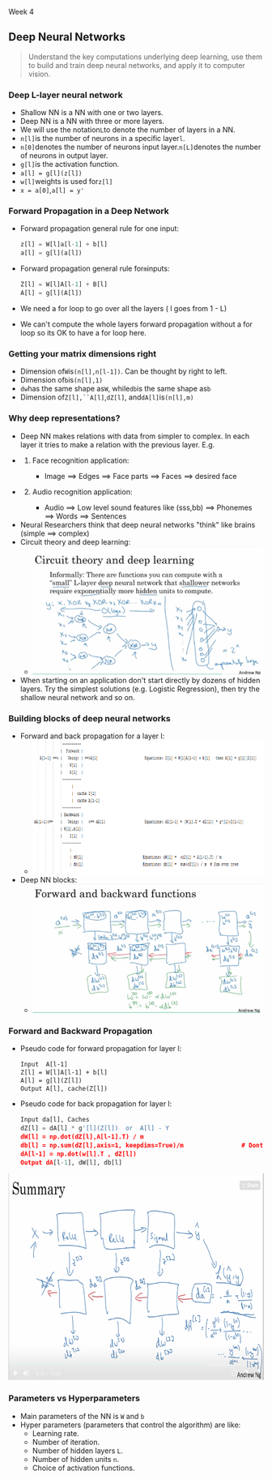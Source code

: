 Week 4

## Deep Neural Networks

> Understand the key computations underlying deep learning, use them to build and train deep neural networks, and apply it to computer vision.

### [](https://github.com/mbadry1/DeepLearning.ai-Summary/tree/master/1-%20Neural%20Networks%20and%20Deep%20Learning#deep-l-layer-neural-network)Deep L-layer neural network

- Shallow NN is a NN with one or two layers.
- Deep NN is a NN with three or more layers.
- We will use the notation`L`to denote the number of layers in a NN.
- `n[l]`is the number of neurons in a specific layer`l`.
- `n[0]`denotes the number of neurons input layer.`n[L]`denotes the number of neurons in output layer.
- `g[l]`is the activation function.
- `a[l] = g[l](z[l])`
- `w[l]`weights is used for`z[l]`
- `x = a[0]`,`a[l] = y'`

### Forward Propagation in a Deep Network

- Forward propagation general rule for one input:
    
    ```python
    z[l] = W[l]a[l-1] + b[l]
    a[l] = g[l](a[l])
    ```
    
- Forward propagation general rule for`m`inputs:
    
    ```python
    Z[l] = W[l]A[l-1] + B[l]
    A[l] = g[l](A[l]) 
    ```
    
- We need a for loop to go over all the layers ( l goes from 1 - L)
    
- We can't compute the whole layers forward propagation without a for loop so its OK to have a for loop here.
    

### Getting your matrix dimensions right

- Dimension of`W`is`(n[l],n[l-1])`. Can be thought by right to left.
- Dimension of`b`is`(n[l],1)`
- `dw`has the same shape as`W`, while`db`is the same shape as`b`
- Dimension of`Z[l],``A[l]`,`dZ[l]`, and`dA[l]`is`(n[l],m)`

### Why deep representations?

- Deep NN makes relations with data from simpler to complex. In each layer it tries to make a relation with the previous layer. E.g.
- 1.  Face recognition application:
        
        - Image ==> Edges ==> Face parts ==> Faces ==> desired face
- 2.  Audio recognition application:
        
        - Audio ==> Low level sound features like (sss,bb) ==> Phonemes ==> Words ==> Sentences
- Neural Researchers think that deep neural networks "think" like brains (simple ==> complex)
- Circuit theory and deep learning:
    - [![](../../_resources/7d2929c1bc2a434baea76d1d934b5302.png)](https://github.com/mbadry1/DeepLearning.ai-Summary/blob/master/1-%20Neural%20Networks%20and%20Deep%20Learning/Images/07.png)
- When starting on an application don't start directly by dozens of hidden layers. Try the simplest solutions (e.g. Logistic Regression), then try the shallow neural network and so on.

### Building blocks of deep neural networks

- Forward and back propagation for a layer l:
    - [<img src="../../_resources/af5ff5325ef947b69abaf714bde00a41.png" alt="Untitled" width="765" height="264" class="jop-noMdConv">](https://github.com/mbadry1/DeepLearning.ai-Summary/blob/master/1-%20Neural%20Networks%20and%20Deep%20Learning/Images/10.png)
- Deep NN blocks:
    - [![](../../_resources/719727126a304eeab18975db0d8443e0.png)](https://github.com/mbadry1/DeepLearning.ai-Summary/blob/master/1-%20Neural%20Networks%20and%20Deep%20Learning/Images/08.png)

### Forward and Backward Propagation

- Pseudo code for forward propagation for layer l:
    
    ```
    Input  A[l-1]
    Z[l] = W[l]A[l-1] + b[l]
    A[l] = g[l](Z[l])
    Output A[l], cache(Z[l]) 
    ```
    
- Pseudo code for back propagation for layer l:
    
    ```python
    Input da[l], Caches
    dZ[l] = dA[l] * g'[l](Z[l])  or  A[l] - Y
    dW[l] = np.dot(dZ[l],A[l-1].T) / m
    db[l] = np.sum(dZ[l],axis=1, keepdims=True)/m                # Dont forget axis=1, keepdims=True
    dA[l-1] = np.dot(w[l].T , dZ[l])           
    Output dA[l-1], dW[l], db[l]
    ```
    

<img src="../../_resources/cd2dac15b63e4c83a4fddcaa489f6f3c.png" alt="5b6d1d34ad57b160c956185b3f27f038.png" width="730" height="408" class="jop-noMdConv">

### Parameters vs Hyperparameters

- Main parameters of the NN is `W` and `b`
- Hyper parameters (parameters that control the algorithm) are like:
    - Learning rate.
    - Number of iteration.
    - Number of hidden layers `L`.
    - Number of hidden units `n`.
    - Choice of activation functions.